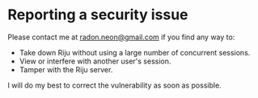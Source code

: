 # Reporting a security issue

Please contact me at
[radon.neon@gmail.com](mailto:radon.neon@gmail.com) if you find any
way to:

* Take down Riju without using a large number of concurrent sessions.
* View or interfere with another user's session.
* Tamper with the Riju server.

I will do my best to correct the vulnerability as soon as possible.
